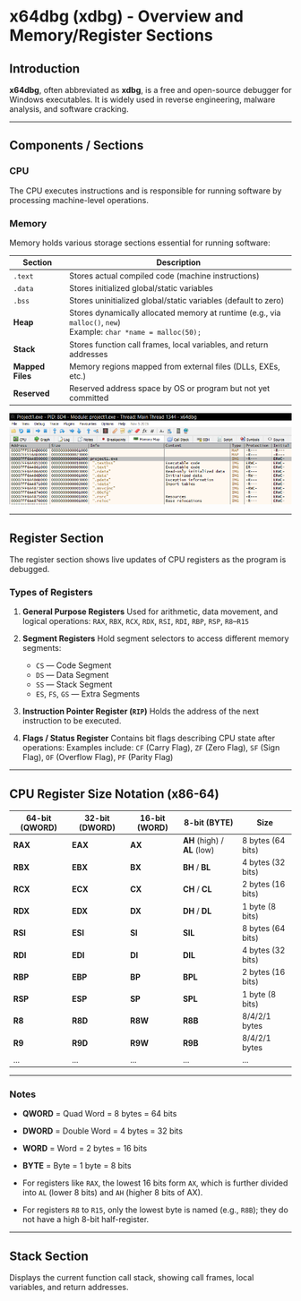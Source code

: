 # x64dbg (xdbg) - Overview and Memory/Register Sections

## Introduction

**x64dbg**, often abbreviated as **xdbg**, is a free and open-source debugger for Windows executables. It is widely used in reverse engineering, malware analysis, and software cracking.

---

## Components / Sections

### CPU

The CPU executes instructions and is responsible for running software by processing machine-level operations.

### Memory

Memory holds various storage sections essential for running software:

| Section          | Description                                                                                                           |
| ---------------- | --------------------------------------------------------------------------------------------------------------------- |
| `.text`          | Stores actual compiled code (machine instructions)                                                                    |
| `.data`          | Stores initialized global/static variables                                                                            |
| `.bss`           | Stores uninitialized global/static variables (default to zero)                                                        |
| **Heap**         | Stores dynamically allocated memory at runtime (e.g., via `malloc()`, `new`) <br> Example: `char *name = malloc(50);` |
| **Stack**        | Stores function call frames, local variables, and return addresses                                                    |
| **Mapped Files** | Memory regions mapped from external files (DLLs, EXEs, etc.)                                                          |
| **Reserved**     | Reserved address space by OS or program but not yet committed                                                         |

![Memory Layout](image.png)

---

## Register Section

The register section shows live updates of CPU registers as the program is debugged.

### Types of Registers

1. **General Purpose Registers**
   Used for arithmetic, data movement, and logical operations:
   `RAX`, `RBX`, `RCX`, `RDX`, `RSI`, `RDI`, `RBP`, `RSP`, `R8`–`R15`

2. **Segment Registers**
   Hold segment selectors to access different memory segments:

   * `CS` — Code Segment
   * `DS` — Data Segment
   * `SS` — Stack Segment
   * `ES`, `FS`, `GS` — Extra Segments

3. **Instruction Pointer Register (`RIP`)**
   Holds the address of the next instruction to be executed.

4. **Flags / Status Register**
   Contains bit flags describing CPU state after operations:
   Examples include: `CF` (Carry Flag), `ZF` (Zero Flag), `SF` (Sign Flag), `OF` (Overflow Flag), `PF` (Parity Flag)

---

## CPU Register Size Notation (x86-64)

| 64-bit (QWORD) | 32-bit (DWORD) | 16-bit (WORD) | 8-bit (BYTE)                 | Size              |
| -------------- | -------------- | ------------- | ---------------------------- | ----------------- |
| **RAX**        | **EAX**        | **AX**        | **AH** (high) / **AL** (low) | 8 bytes (64 bits) |
| **RBX**        | **EBX**        | **BX**        | **BH** / **BL**              | 4 bytes (32 bits) |
| **RCX**        | **ECX**        | **CX**        | **CH** / **CL**              | 2 bytes (16 bits) |
| **RDX**        | **EDX**        | **DX**        | **DH** / **DL**              | 1 byte (8 bits)   |
| **RSI**        | **ESI**        | **SI**        | **SIL**                      | 8 bytes (64 bits) |
| **RDI**        | **EDI**        | **DI**        | **DIL**                      | 4 bytes (32 bits) |
| **RBP**        | **EBP**        | **BP**        | **BPL**                      | 2 bytes (16 bits) |
| **RSP**        | **ESP**        | **SP**        | **SPL**                      | 1 byte (8 bits)   |
| **R8**         | **R8D**        | **R8W**       | **R8B**                      | 8/4/2/1 bytes     |
| **R9**         | **R9D**        | **R9W**       | **R9B**                      | 8/4/2/1 bytes     |
| ...            | ...            | ...           | ...                          | ...               |

---

### Notes

* **QWORD** = Quad Word = 8 bytes = 64 bits

* **DWORD** = Double Word = 4 bytes = 32 bits

* **WORD** = Word = 2 bytes = 16 bits

* **BYTE** = Byte = 1 byte = 8 bits

* For registers like `RAX`, the lowest 16 bits form `AX`, which is further divided into `AL` (lower 8 bits) and `AH` (higher 8 bits of AX).

* For registers `R8` to `R15`, only the lowest byte is named (e.g., `R8B`); they do not have a high 8-bit half-register.

---

## Stack Section

Displays the current function call stack, showing call frames, local variables, and return addresses.


